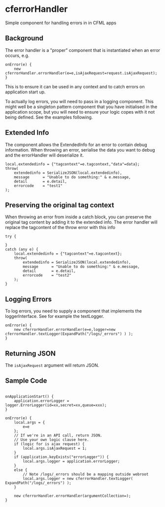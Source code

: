 # cferrorHandler

Simple component for handling errors in in CFML apps

## Background

The error handler is a "proper" component that is instantiated when an error occurs, e.g.

```cfscript
onError(e) {
	new cferrorHandler.errorHandler(e=e,isAjaxRequest=request.isAjaxRequest);
}
```

This is to ensure it can be used in any context and to catch errors on application start up.

To actually log errors, you will need to pass in a logging component. This might well be a singleton pattern component that you have initialised in the application scope, but you will need to ensure your logic copes with it not being defined. See the examples following.

## Extended Info

The component allows the ExtendedInfo for an error to contain debug information. When throwing an error, serialise the data you want to debug and the errorHandler will deserialize it.

```cfscript
local.extendedinfo = {"tagcontext"=e.tagcontext,"data"=data};
throw(
	extendedinfo = SerializeJSON(local.extendedinfo),
	message      = "Unable to do something:" & e.message, 
	detail       = e.detail,
	errorcode    = "test1"		
);
```

## Preserving the original tag context

When throwing an error from inside a catch block, you can preserve the original tag content by adding it to the extended info. The error handler will replace the tagcontent of the throw error with this info

```cfscript
try {

}
catch (any e) {
	local.extendedinfo = {"tagcontext"=e.tagcontext};
	throw(
		extendedinfo = SerializeJSON(local.extendedinfo),
		message      = "Unable to do something:" & e.message, 
		detail       = e.detail,
		errorcode    = "test2"		
	);
}
```

## Logging Errors

To log errors, you need to supply a component that implements the loggerInterface. See for example the textLogger.


```cfscript
onError(e) {
	new cferrorHandler.errorHandler(e=e,logger=new cferrorHandler.textLogger(ExpandPath("/logs/_errors") ) );
}
```

## Returning JSON

The `isAjaxRequest` argument will return JSON.

## Sample Code

```cfscript

onApplicationStart() {
	application.errorLogger = logger.ErrorLogger(id=xx,secret=xx,queue=xxx);	
}

onError(e) {
	local.args = {
		e=e
	};
	// If we're in an API call, return JSON.
	// Use your own logic clause here. 
	if (logic for is ajax request) {
		local.args.isAjaxRequest = 1;
	}
	if (application.keyExists("errorLogger")) {
		local.args.logger = application.errorLogger;
	}
	else {
		// Note /logs/_errors should be a mapping outside webroot
		local.args.logger = new cferrorHandler.textLogger( ExpandPath("/logs/_errors") );
	}

	new cferrorHandler.errorHandler(argumentCollection=);
}
```
